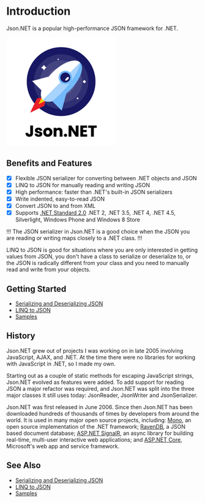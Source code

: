 ﻿---
order: 100
icon: rocket
---
# Introduction

Json.NET is a popular high-performance JSON framework for .NET.

![Json.NET logo](jsonnet-logo.png)

## Benefits and Features

- [x] Flexible JSON serializer for converting between .NET objects and JSON
- [x] LINQ to JSON for manually reading and writing JSON 
- [x] High performance: faster than .NET's built-in JSON serializers
- [x] Write indented, easy-to-read JSON
- [x] Convert JSON to and from XML
- [x] Supports [.NET Standard 2.0](https://github.com/dotnet/standard/blob/master/docs/versions.md) .NET 2, .NET 3.5, .NET 4, .NET 4.5, Silverlight, Windows Phone and Windows 8 Store

!!!
The JSON serializer in Json.NET is a good choice when the JSON you are reading or writing maps closely to a .NET class.
!!!

LINQ to JSON is good for situations where you are only interested in getting values from JSON, you don't have a class to serialize or deserialize to,  or the JSON is radically different from your class and you need to manually read  and write from your objects.

## Getting Started

- [Serializing and Deserializing JSON](Serializing_and_Deserializing_JSON/README.md)
- [LINQ to JSON](LINQ_to_JSON/README.md)
- [Samples](samples/README.md)

## History

Json.NET grew out of projects I was working on in late 2005 involving JavaScript, AJAX, and .NET. At the time there were no libraries for working with JavaScript in .NET, so I made my own.

Starting out as a couple of static methods for escaping JavaScript strings, Json.NET evolved as features were added. To add support for reading JSON a major refactor was required, and Json.NET was split into the three major classes it still uses today: JsonReader, JsonWriter and JsonSerializer.

Json.NET was first released in June 2006. Since then Json.NET has been downloaded hundreds of thousands of times by developers from around the world. It is used in many major open source projects, including: [Mono](http://www.mono-project.com/), an open source implementation of the .NET framework; [RavenDB](http://ravendb.net/), a JSON based document database; [ASP.NET SignalR](http://signalr.net/), an async library for building real-time, multi-user interactive web applications; and [ASP.NET Core](http://www.asp.net), Microsoft's web app and service framework.

## See Also

- [Serializing and Deserializing JSON](Serializing_and_Deserializing_JSON/README.md)
- [LINQ to JSON](LINQ_to_JSON/README.md)
- [Samples](samples/README.md)